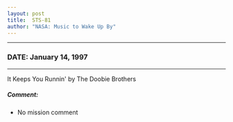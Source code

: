 ```yaml
---
layout: post
title:  STS-81
author: "NASA: Music to Wake Up By"
---
```


----
### DATE: January 14, 1997
----
It Keeps You Runnin' by The Doobie Brothers

##### Comment:
* No mission comment
